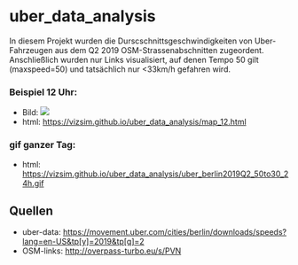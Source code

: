 # uber_data_analysis

In diesem Projekt wurden die Durscschnittsgeschwindigkeiten von Uber-Fahrzeugen aus dem Q2 2019 OSM-Strassenabschnitten zugeordent. Anschließlich wurden nur Links visualisiert, auf denen Tempo 50 gilt (maxspeed=50) und tatsächlich nur <33km/h gefahren wird. 
 
### Beispiel 12 Uhr:  
* Bild: ![](https://vizsim.github.io/uber_data_analysis/map_12.PNG)  
* html: https://vizsim.github.io/uber_data_analysis/map_12.html  

### gif ganzer Tag: 
* html: https://vizsim.github.io/uber_data_analysis/uber_berlin2019Q2_50to30_24h.gif 


## Quellen
* uber-data: https://movement.uber.com/cities/berlin/downloads/speeds?lang=en-US&tp[y]=2019&tp[q]=2
* OSM-links: http://overpass-turbo.eu/s/PVN